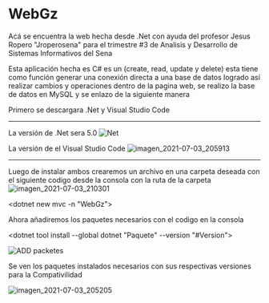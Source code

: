 # WebGz
Acá se encuentra la web hecha desde .Net con ayuda del profesor Jesus Ropero "Jroperosena" para el trimestre #3 de Analisis y Desarrollo de Sistemas Informativos del Sena


Esta aplicación hecha es C# es un (create, read, update y delete) esta tiene como función generar una conexión directa a una base de datos logrado así realizar cambios y operaciones dentro de la pagina web, se realizo la base de datos en MySQL y se enlazo de la siguiente manera

Primero se descargara .Net y Visual Studio Code
_____________________________________________________________________________________________________________________________________________________________________________
La versión de .Net sera 5.0
![Net](https://user-images.githubusercontent.com/82200087/124370834-059b9780-dc41-11eb-8a3d-ce77a6a800ec.JPG)

La versión de el Visual Studio Code
![imagen_2021-07-03_205913](https://user-images.githubusercontent.com/82200087/124370872-85296680-dc41-11eb-9723-7b125ab4fd89.png)

_____________________________________________________________________________________________________________________________________________________________________________

Luego de instalar ambos crearemos un archivo en una carpeta deseada
con el siguiente codigo desde la consola con la ruta de la carpeta
![imagen_2021-07-03_210301](https://user-images.githubusercontent.com/82200087/124370927-0d0f7080-dc42-11eb-8811-3f4e73a3a61d.png)

<dotnet new mvc -n "WebGz">



Ahora añadiremos los paquetes necesarios con el codigo en la consola

<dotnet tool install --global dotnet "Paquete" --version "#Version">

![ADD packetes](https://user-images.githubusercontent.com/82200087/124370994-02a1a680-dc43-11eb-9e47-809f260da510.JPG)

Se ven los paquetes instalados necesarios con sus respectivas versiones para la Compativilidad


![imagen_2021-07-03_205205](https://user-images.githubusercontent.com/82200087/124370778-86a65f00-dc40-11eb-8401-e5b261cb3d11.png)
